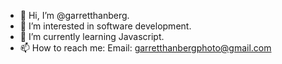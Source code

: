 - 👋 Hi, I’m @garretthanberg.
- 👀 I’m interested in software development.
- 🌱 I’m currently learning Javascript.
- 📫 How to reach me: Email: garretthanbergphoto@gmail.com

<!---
garretthanberg/garretthanberg is a ✨ special ✨ repository because its `README.md` (this file) appears on your GitHub profile.
You can click the Preview link to take a look at your changes.
--->
